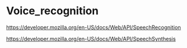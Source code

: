 # Voice_recognition

https://developer.mozilla.org/en-US/docs/Web/API/SpeechRecognition

https://developer.mozilla.org/en-US/docs/Web/API/SpeechSynthesis
